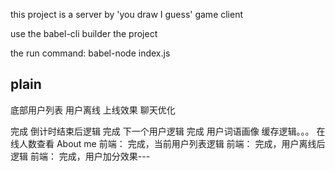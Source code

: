 this project is a server by 'you draw I guess' game client

use the babel-cli builder the project

the run command: babel-node index.js


## plain
底部用户列表
用户离线 上线效果
聊天优化

完成 倒计时结束后逻辑
完成 下一个用户逻辑
完成 用户词语画像 缓存逻辑。。。
在线人数查看
About me
前端： 完成，当前用户列表逻辑
前端： 完成，用户离线后逻辑
前端： 完成，用户加分效果---
